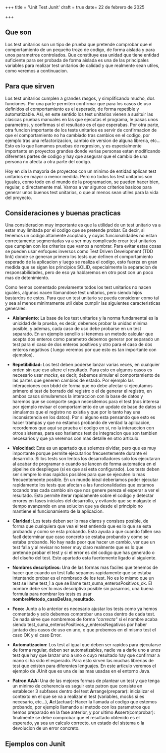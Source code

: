 +++
title = 'Unit Test Junit'
draft = true
date= 22 de febrero de 2025

+++

## Que son
Los test unitarios son un tipo de prueba que pretende comprobar que el comportamiento de un pequeño trozo de codigo, de forma aislada y para unos parametros controlados. Que constituye esa unidad que tiene entidad suficiente para ser probada de forma aislada es una de las principales variables para realizar test unitarios de calidad y que realmente sean utiles, como veremos a continuacion.

## Para que sirven
Los test unitarios cumplen a grandes rasgos, y simplificando mucho, dos funciones. Por una parte permiten confirmar que para los casos de uso definidos el comportamiento es el esperado, de forma repetible y automatizable. Asi, en este sentido los test unitarios vienen a susituir las clasicas pruebas manuales en las que ejecutas el programa, le pasas unos parametros, y confirmas si el resultado es el que esperabas. Por otra parte, otra funcion importante de los tests unitarios es servir de confirmacion de que el comportamiento no ha cambiado tras cambios en el codigo, por ejemplo tras una refactorizacion, cambio de version de alguna libreria, etc... Esto es lo que llamamos pruebas de regresion, y es especialmente importante en proyectos grandes donde varias personas estan modificando diferentes partes de codigo y hay que asegurar que el cambio de una persona no afecta a otra parte del codigo.

Hoy en dia la mayoria de proyectos con un minimo de entidad aplican test unitarios en mayor o menor medida. Pero no todos los test unitarios son iguales, como todo en el mundo de la programacion, se pueden hacer bien, regular, o directamente mal. Vamos a ver algunos criterios basicos para generar unos buenos test unitarios, o que al menos sean utiles para la vida del proyecto.

## Consideraciones y buenas practicas
Una consideracion muy importante es que la utilidad de un test unitario va a estar muy limitada por el codigo que se pretende probar. Es decir, si tenemos un codigo altamente acoplado, y cuyas funcionalidades no estan correctamente segmentadas va a ser muy complicado crear test unitarios que cumplan con los criterios que vamos a nombrar. Para evitar estas cosas se pueden usar enfoques inversos como Test Driven Development (TDD link) donde se generan primero los tests que definen el comportamiento esperado de la aplicacion y luego se realiza el codigo, esto fuerza en gran medida que se sigan los principios SOLID, especialmente la separacion de responsabilidades, pero de eso ya hablaremos en otro post con un poco mas de detenimiento.

Como hemos comentado previamente todos los test unitarios no nacen iguales, algunos nacen llamandose test unitarios, pero siendo hijos bastardos de estos. Para que un test unitario se pueda considerar como tal y sea al menos minimamente util debe cumplir las siguientes caracteristicas generales:

- **Aislamiento:** La base de los test unitarios y la norma fundamental es la unicidad de la prueba, es decir, debemos probar la unidad minima posible, y ademas, cada caso de uso debe probarse en un test separado. En un ejemplo sencillo si tenemos un metodo calcular que acepta dos enteros como parametro debemos generar por separado un test para el caso de dos enteros positivos y otro para el caso de dos enteros negativos ( luego veremos por que esto es tan importante con ejemplos).

- **Repetibilidad:** Los test deben poderse lanzar varias veces, en cualquier orden sin que eso altere el resultado. Para esto en algunos casos es necesario usar *mocks*, es decir, debemos simular el comportamiento de las partes que generen cambios de estado. Por ejemplo las interacciones con bbdd de forma que no debe afectar si ejecutamos primero el test de borrado del registro o el de generar el registro, en ambos casos simularemos la interaccion con la base de datos y haremos que se comporte segun necesitemos para el test (nos interesa por ejemplo revisar el comportamiento de un update de base de datos si simulamos que el registro no existia y que por lo tanto hay una inconsistencia en los datos). Por si alguno esta pensando que esto es hacer trampas y que no estamos probando de verdad la aplicacion, recordemos que aqui se prueba el codigo en si, no la interaccion con otros sistemas, para eso hariamos test de integracion que son tambien necesarios y que ya veremos con mas detalle en otro articulo.

- **Velocidad:** Este es un apartado que solemos olvidar, pero que es muy importante porque permite ejecutarlos frecuentemente durante el desarrollo. Si los tests son lentos los desarrolladores solo los ejecutaran al acabar de programar o cuando se lancen de forma automatica en el pipeline de despliegue (si es que asi esta configurado). Los tests deben ser siempre lo mas rapidos posibles para que se ejecuten lo mas frecuentemente posible. En un mundo ideal deberiamos poder ejecutar rapidamente los tests que afectan a las funcionalidades que estamos tocando tras cada cambio sin que nos genere pereza el esperar a ver el resultado. Esto permite iterar rapidamente sobre el codigo y detectar errores en fases iniciales del desarrollo, y evitando que se malgaste el tiempo avanzando en una solucion que ya desde el principio no mantiene el funcionamiento de la aplicacion.

- **Claridad:** Los tests deben ser lo mas claros y consisos posible, de forma que cualquiera que vea el test entienda que es lo que se esta probando y como se esta probando. Esto ayuda a que cuando fallen sea facil determinar que caso concreto se estaba probando y como se estaba probando. No hay nada peor que hacer un cambio, ver que un test falla y al revisar no tener muy claro realmente que es lo que pretende probar el test y si el error es del codigo que has generado o del diseño del test. Este apartado esta fuertemente ligado al siguiente.

- **Nombres descriptivos:** Una de las formas mas faciles que tenemos de hacer que cuando un test falla sepamos rapidamente que se estaba intentando probar es el nombrado de los test. No es lo mismo que un test se llame test_1 a que se llame test_suma_enterosPositivos_ok. El nombre debe ser lo mas descriptivo posible sin pasarnos, una buena formula para nombrar los tests es usar **nombreMetodo_casoDeUso_resultado**.

- **Foco:** Junto a lo anterior es necesario ajustar los tests como ya hemos comentado y solo debemos comprobar una cosa dentro de cada test. De nada sirve que nombremos de forma *"correcta"* si el nombre acaba siendo test_suma_enterosPositivos_y_enterosNegativos por haber juntado dos casos de uso en uno, o que probemos en el mismo test el caso OK y el caso Error.

- **Automatizacion:** Los test al igual que deben ser rapidos para ejecutarse de forma regular, deben ser automatizables, nadie va a darle uno a unos test que hay que lanzar uno a uno o cuyo resultado hay que confirmar a mano si ha sido el esperado. Para esto sirven las muchas librerias de test que existen para diferentes lenguajes. En este articulo veremos el ejemplo de JUnit que es una de las mas usadas en el entorno Java.

- **Patron AAA:** Una de las mejores formas de plantear un test y que tenga un minimo de coherencia es seguir este patron que consiste en establecer 3 subfases dentro del test **A**rrange(preparar): inicializar el contexto en el que se va a realizar el test (variables, mocks si es necesario, etc...), **A**ct(actuar): Hacer la llamada al codigo que estemos probando, por ejemplo llamando al metodo con los parametros que hemos preparado en la fase anterior, y por ultimo **A**ssert(comprobar): finalmente se debe comprobar que el resultado obtenido es el esperado, ya sea un calculo correcto, un estado del sistema o la devolucion de un error concreto.

## Ejemplos con Junit

